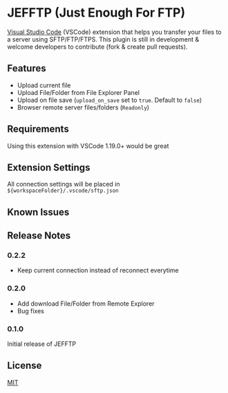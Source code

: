 # JEFFTP (Just Enough For FTP)

[Visual Studio Code](http://code.visualstudio.com) (VSCode) extension that helps you transfer your files to a server using SFTP/FTP/FTPS.
This plugin is still in development & welcome developers to contribute (fork & create pull requests).

## Features

* Upload current file
* Upload File/Folder from File Explorer Panel
* Upload on file save (`upload_on_save` set to `true`. Default to `false`)
* Browser remote server files/folders (`Readonly`)

## Requirements

Using this extension with VSCode 1.19.0+ would be great

## Extension Settings

All connection settings will be placed in `${workspaceFolder}/.vscode/sftp.json`

## Known Issues


## Release Notes

### 0.2.2

* Keep current connection instead of reconnect everytime

### 0.2.0

* Add download File/Folder from Remote Explorer
* Bug fixes

### 0.1.0

Initial release of JEFFTP

## License
[MIT](https://github.com/CasperPas/jefftp/blob/master/LICENSE)